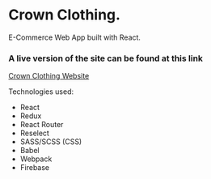 # Crown Clothing.
E-Commerce Web App built with React.

### A live version of the site can be found at this link
[Crown Clothing Website](https://my-crwn-clothing-app-live.herokuapp.com/)

Technologies used:
- React
- Redux
- React Router
- Reselect
- SASS/SCSS (CSS)
- Babel
- Webpack
- Firebase